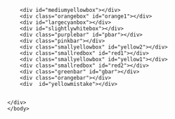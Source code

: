 <!DOCTYPE HTML>
<html>
	<head>
	<meta charset="UTF-8"> 
	<title>basic html</title>
	<link rel="stylesheet" type="text/css" href="styles/take2styles.css">
	</head>
		<body>
		<div id="wrapper">
			<div id="bluebox">
				<div class="graybox" id="one"></div>
				<div class="graybox" id="two"></div>
				<div class="graybox" id="three"></div>
				<div class="graybox" id="four"></div>
			</div>
			<div id="yellowbox">
				<div class="graybox" id="five"></div>
				<div class="graybox" id="six"></div>
			</div>	
			<div id="whitebox">
				<div class="graybox" id="seven"></div>
			</div>
			<div id="redbar"></div>
			<div id="cyanbox"></div>
			<div id="mediumgraybox"></div>
			<div class="smallredbox" id="red1"></div>
			<div class="smallyellowbox" id="yellow1"></div>
			<div class="smallredbox" id="red2"></div>
			<div class="smallyellowbox" id="yellow2"></div>
			<div class="pinkbar"></div>
			<div class="purplebar"></div>
			<div class="greenbar"></div>
			<div class="orangebar"></div>
			<div class="largegraybox"></div>
			<div class="largeredbox">
				<div class="whitebox" id="white1"></div>
				<div class="whitebox" id="white2"></div>
				<div class="whitebox" id="white3"></div>
				<div class="whitebox" id="white4"></div>
				<div class="largewhitebox" id="lwhite1"></div>
			</div>
			<div class="lightgreenbox"></div>
			<div class="whitebox"></div>
			<div class="lightgreenbox"></div>
			<div class="whitebox"></div>
			<div class="lightgreenbox"></div>
			<div class="whitebox"></div>
			<div class="largegraybox" id="lgraybox1"></div>
			<div class="graybar"></div>
			<div class="longgreenbar"></div>
			<div class="graybar"></div>


			<div id="mediumyellowbox"></div>
			<div class="orangebox" id="orange1"></div>
			<div id="largecyanbox"></div>
			<div id="slightlywhitebox"></div>
			<div class="purplebar" id="pbar"></div>
			<div class="pinkbar"></div>
			<div class="smallyellowbox" id="yellow2"></div>
			<div class="smallredbox" id="red1"></div>
			<div class="smallyellowbox" id="yellow1"></div>
			<div class="smallredbox" id="red2"></div>
			<div class="greenbar" id="gbar"></div>
			<div class="orangebar"></div>
			<div  id="yellowmistake"></div>
			
			 
		</div>
		</body>
</html>
